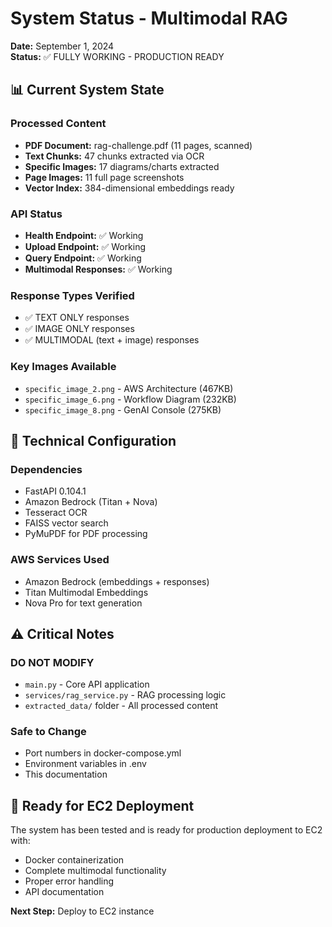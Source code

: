 # System Status - Multimodal RAG

**Date:** September 1, 2024  
**Status:** ✅ FULLY WORKING - PRODUCTION READY

## 📊 Current System State

### Processed Content
- **PDF Document:** rag-challenge.pdf (11 pages, scanned)
- **Text Chunks:** 47 chunks extracted via OCR
- **Specific Images:** 17 diagrams/charts extracted
- **Page Images:** 11 full page screenshots
- **Vector Index:** 384-dimensional embeddings ready

### API Status
- **Health Endpoint:** ✅ Working
- **Upload Endpoint:** ✅ Working  
- **Query Endpoint:** ✅ Working
- **Multimodal Responses:** ✅ Working

### Response Types Verified
- ✅ TEXT ONLY responses
- ✅ IMAGE ONLY responses  
- ✅ MULTIMODAL (text + image) responses

### Key Images Available
- `specific_image_2.png` - AWS Architecture (467KB)
- `specific_image_6.png` - Workflow Diagram (232KB)
- `specific_image_8.png` - GenAI Console (275KB)

## 🔧 Technical Configuration

### Dependencies
- FastAPI 0.104.1
- Amazon Bedrock (Titan + Nova)
- Tesseract OCR
- FAISS vector search
- PyMuPDF for PDF processing

### AWS Services Used
- Amazon Bedrock (embeddings + responses)
- Titan Multimodal Embeddings
- Nova Pro for text generation

## ⚠️ Critical Notes

### DO NOT MODIFY
- `main.py` - Core API application
- `services/rag_service.py` - RAG processing logic
- `extracted_data/` folder - All processed content

### Safe to Change
- Port numbers in docker-compose.yml
- Environment variables in .env
- This documentation

## 🚀 Ready for EC2 Deployment

The system has been tested and is ready for production deployment to EC2 with:
- Docker containerization
- Complete multimodal functionality
- Proper error handling
- API documentation

**Next Step:** Deploy to EC2 instance
